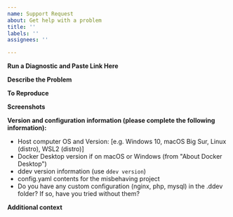 ```yaml
---
name: Support Request
about: Get help with a problem
title: ''
labels: ''
assignees: ''

---
```


**Run a Diagnostic and Paste Link Here**

<!--
If you're having trouble with ddev,

1. Please use the latest stable version of DDEV-Local before reporting. Upgrading is easy.
2. Please run a quick diagnostic and post the results as a new gist on gist.github.com (or on another pastebin-type site if you prefer). You can download [test_ddev.sh](https://raw.githubusercontent.com/drud/ddev/master/scripts/test_ddev.sh) and run it per the instructions at the top. That will help so we don't have to ask so many questions... And it it works, it probably means there's something wrong with your project, not ddev. Put the link to the gist here.
-->

**Describe the Problem**

<!--
Please explain exactly what the problem is.
-->

**To Reproduce**

<!--
Please describe step-by-step exactly how to recreate the problem you're having.
-->

**Screenshots**
<!--
If applicable, add screenshots to help explain your problem.
-->

**Version and configuration information (please complete the following information):**

<!--
This is only necessary if you did *not* run the script above.. which we'd appreciate it if you'd run.
-->

- Host computer OS and Version: [e.g. Windows 10, macOS Big Sur, Linux (distro), WSL2 (distro)]
- Docker Desktop version if on macOS or Windows (from "About Docker Desktop")
- ddev version information (use `ddev version`)
- config.yaml contents for the misbehaving project
- Do you have any custom configuration (nginx, php, mysql) in the .ddev folder? If so, have you tried without them?

**Additional context**
<!--
Add any other context about the problem here. Thanks!
-->
